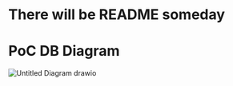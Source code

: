 # There will be README someday



# PoC DB Diagram
![Untitled Diagram drawio](https://user-images.githubusercontent.com/52361501/155119174-deda3b61-5a0e-4c78-866c-73d911a5acf2.png)
